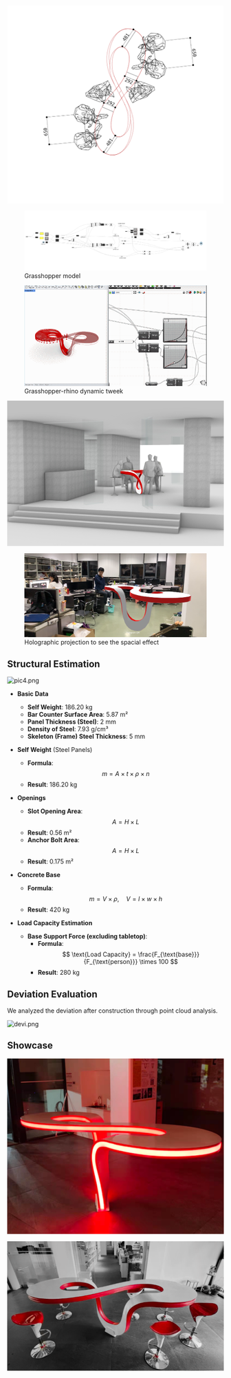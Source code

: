 ![view_ppl.PNG](view_ppl.PNG)

<!-- ![view.png](view.png) -->

<figure>
  <img src="gh.png">
  <figcaption>Grasshopper model</figcaption>
</figure>

<figure>
  <img src="GH.gif">
  <figcaption>Grasshopper-rhino dynamic tweek</figcaption>
</figure>


![render.JPG](render.JPG)

<figure>
  <img src="mr.png">
  <figcaption>Holographic projection to see the spacial effect</figcaption>
</figure>


## Structural Estimation
![pic4.png](pic4.png)

- **Basic Data**
  - **Self Weight**: 186.20 kg  
  - **Bar Counter Surface Area**: 5.87 m²  
  - **Panel Thickness (Steel)**: 2 mm  
  - **Density of Steel**: 7.93 g/cm³  
  - **Skeleton (Frame) Steel Thickness**: 5 mm  

- **Self Weight** (Steel Panels)  
  - **Formula**:  
    $$
    m = A \times t \times \rho \times n
    $$  
  - **Result**: 186.20 kg  

- **Openings**  
  - **Slot Opening Area**:  
    $$
    A = H \times L
    $$  
  - **Result**: 0.56 m²  
  - **Anchor Bolt Area**:  
    $$
    A = H \times L
    $$  
  - **Result**: 0.175 m²  

- **Concrete Base**  
  - **Formula**:  
    $$
    m = V \times \rho, \quad V = l \times w \times h
    $$  
  - **Result**: 420 kg  

- **Load Capacity Estimation**  
  - **Base Support Force (excluding tabletop)**:  
    - **Formula**:  
        $$
        \text{Load Capacity} = \frac{F_{\text{base}}}{F_{\text{person}}} \times 100
        $$  
    - **Result**: 280 kg  



## Deviation Evaluation

We analyzed the deviation after construction through point cloud analysis.

![devi.png](devi.png)

## Showcase

![pic1.png](pic1.png)

![pic2.png](pic2.png)




